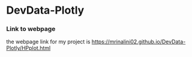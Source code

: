 # DevData-Plotly
### Link to webpage
the webpage link for my project is https://mrinalini02.github.io/DevData-Plotly/HPplot.html
